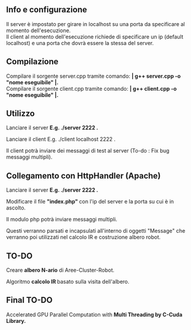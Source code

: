 ## Info e configurazione

Il server è impostato per girare in localhost su una porta da specificare al momento dell'esecuzione. <br/>
Il client al momento dell'esecuzione richiede di specificare un ip (default localhost) e una porta che dovrà essere la stessa del server. <br/>

## Compilazione

Compilare il sorgente server.cpp tramite comando: <b> | g++ server.cpp -o "nome eseguibile" |.</b> <br/>
Compilare il sorgente client.cpp tramite comando: <b> | g++ client.cpp -o "nome eseguibile" |.</b> <br/>

## Utilizzo

Lanciare il server <b> E.g. ./server 2222 . </b> <br/>
 
Lanciare il client E.g. ./client localhost 2222 . <br/>


Il client potrà inviare dei messaggi di test al server (To-do : Fix bug messaggi multipli). <br/>


## Collegamento con HttpHandler (Apache)

Lanciare il server <b> E.g. ./server 2222 . </b><br/>

Modificare il file <b> "index.php" </b> con l'ip del server e la porta su cui è in ascolto. <br/>

Il modulo php potrà inviare messaggi multipli. <br/>

Questi verranno parsati e incapsulati all'interno di oggetti "Message" che verranno poi utilizzati nel calcolo IR e costruzione albero robot. <br/>


## TO-DO

Creare <b>albero N-ario</b> di Aree-Cluster-Robot. <br/>

Algoritmo <b>calcolo IR </b>basato sulla visita dell'albero. <br/>


## Final TO-DO

Accelerated GPU Parallel Computation with <b>Multi Threading by C-Cuda Library.</b> <br/>

